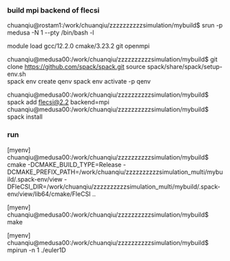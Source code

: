 ### build mpi backend of flecsi
chuanqiu@rostam1:/work/chuanqiu/zzzzzzzzzzsimulation/mybuild$ srun -p medusa -N 1 --pty /bin/bash -l

module load gcc/12.2.0 cmake/3.23.2 git openmpi

chuanqiu@medusa00:/work/chuanqiu/zzzzzzzzzzsimulation/mybuild$ git clone https://github.com/spack/spack.git 
source spack/share/spack/setup-env.sh          
spack env create qenv
spack env activate -p qenv  

chuanqiu@medusa00:/work/chuanqiu/zzzzzzzzzzsimulation/mybuild$ spack add flecsi@2.2 backend=mpi
chuanqiu@medusa00:/work/chuanqiu/zzzzzzzzzzsimulation/mybuild$ spack install

### run

[myenv] chuanqiu@medusa00:/work/chuanqiu/zzzzzzzzzzsimulation/mybuild$ cmake -DCMAKE_BUILD_TYPE=Release -DCMAKE_PREFIX_PATH=/work/chuanqiu/zzzzzzzzzzsimulation_multi/mybuild/.spack-env/view -DFleCSI_DIR=/work/chuanqiu/zzzzzzzzzzsimulation_multi/mybuild/.spack-env/view/lib64/cmake/FleCSI ..

[myenv] chuanqiu@medusa00:/work/chuanqiu/zzzzzzzzzzsimulation/mybuild$ make

[myenv] chuanqiu@medusa00:/work/chuanqiu/zzzzzzzzzzsimulation/mybuild$ mpirun -n 1 ./euler1D
